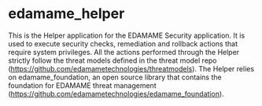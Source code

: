 # edamame_helper
This is the Helper application for the EDAMAME Security application. 
It is used to execute security checks, remediation and rollback actions that require system privileges.
All the actions performed through the Helper strictly follow the threat models defined in the threat model repo (https://github.com/edamametechnologies/threatmodels).
The Helper relies on edamame_foundation, an open source library that contains the foundation for EDAMAME threat management (https://github.com/edamametechnologies/edamame_foundation).
